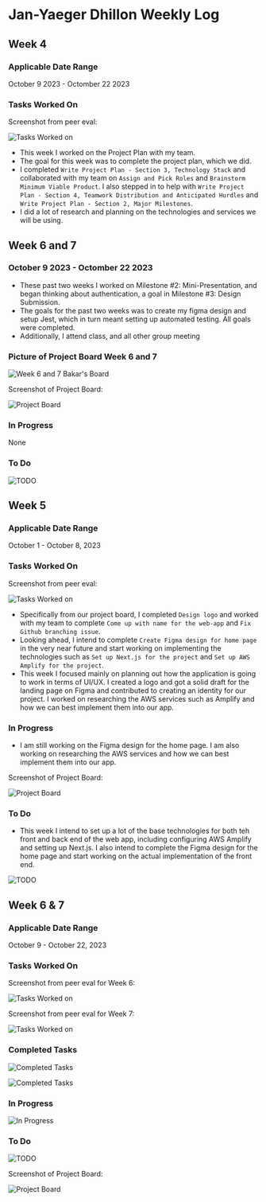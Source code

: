 # Jan-Yaeger Dhillon Weekly Log #

## Week 4 ##

### Applicable Date Range ###
October 9 2023 - Octomber 22 2023

### Tasks Worked On ###

Screenshot from peer eval:

![Tasks Worked on](./img/jan-yaeger-dhillon/tasks-worked-on-4.png)

- This week I worked on the Project Plan with my team.
- The goal for this week was to complete the project plan, which we did.
- I completed `Write Project Plan - Section 3, Technology Stack` and collaborated with my team on `Assign and Pick Roles` and `Brainstorm Minimum Viable Product`. I also stepped in to help with `Write Project Plan - Section 4, Teamwork Distribution and Anticipated Hurdles` and `Write Project Plan - Section 2, Major Milestones`.
- I did a lot of research and planning on the technologies and services we will be using.

## Week 6 and 7
### October 9 2023 - Octomber 22 2023
- These past two weeks I worked on Milestone #2: Mini-Presentation, and began thinking about authentication, a goal in Milestone #3: Design Submission.
- The goals for the past two weeks was to create my figma design and setup Jest, which in turn meant setting up automated testing. All goals were completed.
- Additionally, I attend class, and all other group meeting
### Picture of Project Board Week 6 and 7
![Week 6 and 7 Bakar's Board](img/muhammad-bakar/mbakar-week-6-and-7-board.png)

Screenshot of Project Board:

![Project Board](./img/jan-yaeger-dhillon/project-board-4.png)

### In Progress ###

None

### To Do ###

![TODO](./img/jan-yaeger-dhillon/todo-4.png)


## Week 5 ##

### Applicable Date Range ###
October 1 - October 8, 2023

### Tasks Worked On ###

Screenshot from peer eval:

![Tasks Worked on](./img/jan-yaeger-dhillon/tasks-worked-on-5.png)

- Specifically from our project board, I completed `Design logo` and worked with my team to complete `Come up with name for the web-app` and `Fix Github branching issue`.
- Looking ahead, I intend to complete `Create Figma design for home page` in the very near future and start working on implementing the technologies such as `Set up Next.js for the project` and `Set up AWS Amplify for the project`.   
- This week I focused mainly on planning out how the application is going to work in terms of UI/UX. I created a logo and got a solid draft for the landing page on Figma and contributed to creating an identity for our project. I worked on researching the AWS services such as Amplify and how we can best implement them into our app.

### In Progress ###
- I am still working on the Figma design for the home page. I am also working on researching the AWS services and how we can best implement them into our app.


Screenshot of Project Board:

![Project Board](./img/jan-yaeger-dhillon/project-board-5.png)


### To Do ###

- This week I intend to set up a lot of the base technologies for both teh front and back end of the web app, including configuring AWS Amplify and setting up Next.js. I also intend to complete the Figma design for the home page and start working on the actual implementation of the front end.

![TODO](./img/jan-yaeger-dhillon/todo-5.png)


## Week 6 & 7 ##

### Applicable Date Range ###
October 9 - October 22, 2023

### Tasks Worked On ###

Screenshot from peer eval for Week 6:

![Tasks Worked on](./img/jan-yaeger-dhillon/tasks-worked-on-6.png)

Screenshot from peer eval for Week 7:

![Tasks Worked on](./img/jan-yaeger-dhillon/tasks-worked-on-7.png)

### Completed Tasks ###

![Completed Tasks](./img/jan-yaeger-dhillon/completed-7.png)

![Completed Tasks](./img/jan-yaeger-dhillon/completed-7-2.png)

### In Progress ###

![In Progress](./img/jan-yaeger-dhillon/in-progress-7.png)

### To Do ###


![TODO](./img/jan-yaeger-dhillon/todo-7.png)

Screenshot of Project Board:

![Project Board](./img/jan-yaeger-dhillon/project-board-7.png)







